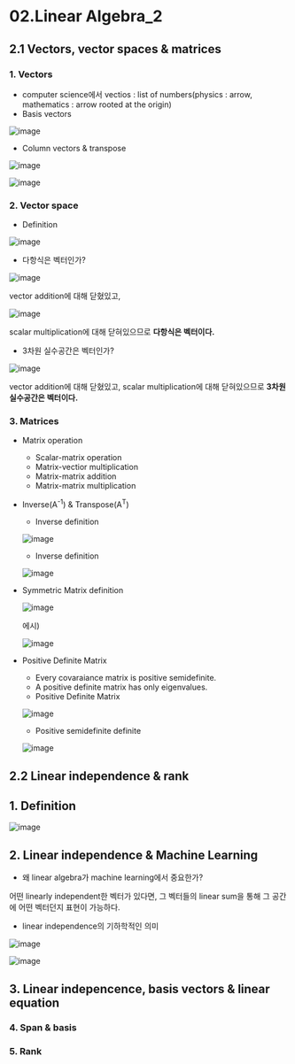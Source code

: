 02.Linear Algebra_2
=====

## 2.1 Vectors, vector spaces & matrices

### 1. Vectors
- computer science에서 vectios : list of numbers(physics : arrow, mathematics : arrow rooted at the origin)
- Basis vectors 

![image](https://user-images.githubusercontent.com/60006301/93488217-10e73600-f941-11ea-984e-d2ff026d50c4.png)

- Column vectors & transpose

![image](https://user-images.githubusercontent.com/60006301/93488437-53107780-f941-11ea-9306-434347a4582f.png)

![image](https://user-images.githubusercontent.com/60006301/93488531-70454600-f941-11ea-9f5a-81cfb5306c0b.png)

### 2. Vector space
- Definition

![image](https://user-images.githubusercontent.com/60006301/93488743-a71b5c00-f941-11ea-9b16-0c8616e4c154.png)

- 다항식은 벡터인가?

![image](https://user-images.githubusercontent.com/60006301/93559895-c060ee80-f9bb-11ea-81ab-c68e5eb6541b.png)

vector addition에 대해 닫혔있고,

![image](https://user-images.githubusercontent.com/60006301/93559940-d79fdc00-f9bb-11ea-950a-01592fd65348.png)

scalar multiplication에 대해 닫혀있으므로 **다항식은 벡터이다.**
- 3차원 실수공간은 벡터인가?

![image](https://user-images.githubusercontent.com/60006301/93560440-28640480-f9bd-11ea-993a-3b14cf9395ae.png)

vector addition에 대해 닫혔있고, scalar multiplication에 대해 닫혀있으므로 **3차원 실수공간은 벡터이다.**

### 3. Matrices
- Matrix operation
  * Scalar-matrix operation
  * Matrix-vectior multiplication
  * Matrix-matrix addition
  * Matrix-matrix multiplication
 
- Inverse(A<sup>-1</sup>) & Transpose(A<sup>T</sup>)
  * Inverse definition
  
  ![image](https://user-images.githubusercontent.com/60006301/93563236-729bb480-f9c2-11ea-977e-751025ab563a.png)
  
  * Inverse definition
  
  ![image](https://user-images.githubusercontent.com/60006301/93563276-85ae8480-f9c2-11ea-93f1-598961aa6c87.png)

- Symmetric Matrix definition
  
  ![image](https://user-images.githubusercontent.com/60006301/93563484-f05fc000-f9c2-11ea-873f-1b647e4aa7ff.png)
  
  에시)
  
  ![image](https://user-images.githubusercontent.com/60006301/93563628-3fa5f080-f9c3-11ea-9b8a-0bef92be8e58.png)

- Positive Definite Matrix
  * Every covaraiance matrix is positive semidefinite.
  * A positive definite matrix has only eigenvalues.
  * Positive Definite Matrix
  
  ![image](https://user-images.githubusercontent.com/60006301/93564081-15a0fe00-f9c4-11ea-9c55-ef298d1f069d.png)
  
  * Positive semidefinite definite
  
  ![image](https://user-images.githubusercontent.com/60006301/93564151-31a49f80-f9c4-11ea-9571-01ef5af94216.png)
  
## 2.2 Linear independence & rank

## 1. Definition

![image](https://user-images.githubusercontent.com/60006301/93565524-7c271b80-f9c6-11ea-81e4-d90f18af6f38.png)

## 2. Linear independence & Machine Learning

- 왜 linear algebra가 machine learning에서 중요한가?

 어떤 linearly independent한 벡터가 있다면, 그 벡터들의 linear sum을 통해 그 공간에 어떤 벡터던지 표현이 가능하다.
- linear independence의 기하학적인 의미

![image](https://user-images.githubusercontent.com/60006301/93566191-9ca3a580-f9c7-11ea-95c2-a8abce4eb3cb.png)

![image](https://user-images.githubusercontent.com/60006301/93566366-e7252200-f9c7-11ea-8245-aaaa506cd605.png)

## 3. Linear indepencence, basis vectors & linear equation


### 4. Span & basis
### 5. Rank
